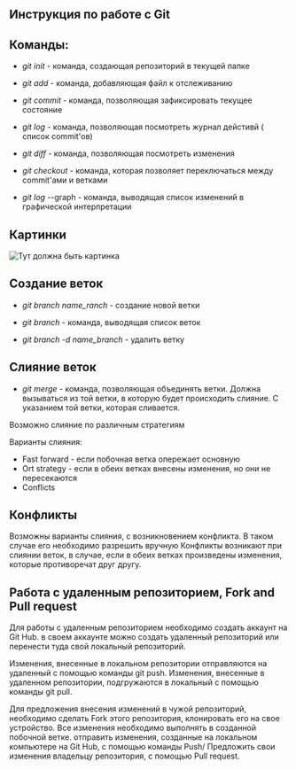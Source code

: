 ## **Инструкция по работе с Git**

## Команды:

* _git init_ - команда, создающая репозиторий в текущей папке

* _git add_ - команда, добавляющая файл к отслеживанию

* _git commit_ - команда, позволяющая зафиксировать текущее состояние

* _git log_ -  команда, позволяющая посмотреть журнал дейстивй ( список commit'ов)

* _git diff_ -  команда, позволяющая посмотреть изменения

* _git checkout_ - команда, которая позволяет переключаться между  commit'ами и ветками

* _git log_ --graph - команда, выводящая список изменений в графической интерпретации



## Картинки

![Тут должна быть картинка](keybord.jpg)

## Создание веток 

* *git branch name_ranch* - создание новой ветки

* _git branch_ - команда, выводящая список веток

* *git branch -d name_branch* - удалить ветку

## Слияние веток 

* _git merge_ -  команда, позволяющая объединять ветки. Должна вызываться из той ветки, в которую будет происходить слияние. С указанием той ветки, которая сливается.

Возможно слияние по различным стратегиям

Варианты слияния: 
* Fast forward -  если побочная ветка опережает основную
* Ort strategy - если в обеих ветках внесены изменения, но они не пересекаются
* Conflicts

 
## Конфликты

Возможны варианты слияния, с возникновением конфликта. 
В таком случае его необходимо разрешить вручную
Конфликты возникают при слиянии веток, в случае, если в обеих ветках произведены изменения, которые противоречат друг другу.

## Работа с удаленным репозиторием, Fork and Pull request

Для работы с удаленным репозиторием необходимо создать аккаунт на Git Hub. 
в своем аккаунте можно создать удаленный репозиторий или перенести туда свой локальный репозиторий.

Изменения, внесенные в локальном репозитории отправляются на удаленный с помощью команды  git push.
Изменения, внесенные в удаленном репозитории, подгружаются в локальный с помощью команды  git pull.



 Для предложения внесения изменений в чужой репозиторий, необходимо сделать Fork этого репозитория, клонировать его на свое устройство.
 Все изменения необходимо выполнять в созданной побочной ветке.
 отправить изменения, созданные на локальном компьютере на Git Hub, с помощью  команды Push/
  Предложить свои изменения владельцу репозитория, с помощью Pull request.